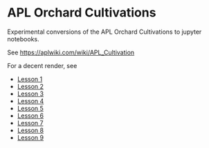 # APL Orchard Cultivations

Experimental conversions of the APL Orchard Cultivations to jupyter notebooks.

See https://aplwiki.com/wiki/APL_Cultivation

For a decent render, see 

* [Lesson 1](https://nbviewer.org/github/xpqz/cultivations/blob/main/Lesson1.ipynb)
* [Lesson 2](https://nbviewer.org/github/xpqz/cultivations/blob/main/Lesson2.ipynb)
* [Lesson 3](https://nbviewer.org/github/xpqz/cultivations/blob/main/Lesson3.ipynb)
* [Lesson 4](https://nbviewer.org/github/xpqz/cultivations/blob/main/Lesson4.ipynb)
* [Lesson 5](https://nbviewer.org/github/xpqz/cultivations/blob/main/Lesson5.ipynb)
* [Lesson 6](https://nbviewer.org/github/xpqz/cultivations/blob/main/Lesson6.ipynb)
* [Lesson 7](https://nbviewer.org/github/xpqz/cultivations/blob/main/Lesson7.ipynb)
* [Lesson 8](https://nbviewer.org/github/xpqz/cultivations/blob/main/Lesson8.ipynb)
* [Lesson 9](https://nbviewer.org/github/xpqz/cultivations/blob/main/Lesson9.ipynb)

